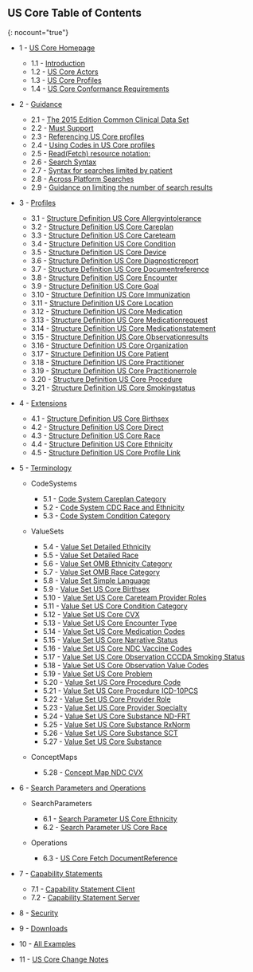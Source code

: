 ## US Core Table of Contents
{: nocount="true"}

  - 1 - [US Core Homepage](index.html)


      -  1.1 - [Introduction](index.html#introduction)
      -  1.2 - [US Core Actors](index.html#us-core-actors)
      -  1.3 - [US Core Profiles](index.html#us-core-profiles)
      -  1.4 - [US Core Conformance Requirements](index.html#us-core-conformance-requirements)

  - 2 - [Guidance](guidance.html)

      - 2.1 - [The 2015 Edition Common Clinical Data
      Set](guidance.html#the-2015-edition-common-clinical-data-set)
      - 2.2 - [Must Support](guidance.html#must-support)
      - 2.3 - [Referencing US Core profiles](guidance.html#referencing-us-core-profiles)
      - 2.4 - [Using Codes in US Core profiles](guidance.html#using-codes-in-us-core-profiles)
      - 2.5 - [Read(Fetch) resource notation:](guidance.html#readfetch-resource-notation)
      - 2.6 - [Search Syntax](guidance.html#search-syntax)
      - 2.7 - [Syntax for searches limited by
      patient](guidance.html#syntax-for-searches-limited-by-patient)
      - 2.8 - [Across Platform Searches](guidance.html#across-platform-searches)
      - 2.9 - [Guidance on limiting the number of search
      results](guidance.html#guidance-on-limiting-the-number-of-search-results)

  - 3 - [Profiles](profiles.html)

    - 3.1 - [Structure Definition US Core Allergyintolerance](StructureDefinition-us-core-allergyintolerance.html)
    - 3.2 - [Structure Definition US Core Careplan](StructureDefinition-us-core-careplan.html)
    - 3.3 - [Structure Definition US Core Careteam](StructureDefinition-us-core-careteam.html)
    - 3.4 - [Structure Definition US Core Condition](StructureDefinition-us-core-condition.html)
    - 3.5 - [Structure Definition US Core Device](StructureDefinition-us-core-device.html)
    - 3.6 - [Structure Definition US Core Diagnosticreport](StructureDefinition-us-core-diagnosticreport.html)
    - 3.7 - [Structure Definition US Core Documentreference](StructureDefinition-us-core-documentreference.html)
    - 3.8 - [Structure Definition US Core Encounter](StructureDefinition-us-core-encounter.html)
    - 3.9 - [Structure Definition US Core Goal](StructureDefinition-us-core-goal.html)
    - 3.10 - [Structure Definition US Core Immunization](StructureDefinition-us-core-immunization.html)
    - 3.11 - [Structure Definition US Core Location](StructureDefinition-us-core-location.html)
    - 3.12 - [Structure Definition US Core Medication](StructureDefinition-us-core-medication.html)
    - 3.13 - [Structure Definition US Core Medicationrequest](StructureDefinition-us-core-medicationrequest.html)
    - 3.14 - [Structure Definition US Core Medicationstatement](StructureDefinition-us-core-medicationstatement.html)
    - 3.15 - [Structure Definition US Core Observationresults](StructureDefinition-us-core-observationresults.html)
    - 3.16 - [Structure Definition US Core Organization](StructureDefinition-us-core-organization.html)
    - 3.17 - [Structure Definition US Core Patient](StructureDefinition-us-core-patient.html)
    - 3.18 - [Structure Definition US Core Practitioner](StructureDefinition-us-core-practitioner.html)
    - 3.19 - [Structure Definition US Core Practitionerrole](StructureDefinition-us-core-practitionerrole.html)
    - 3.20 - [Structure Definition US Core Procedure](StructureDefinition-us-core-procedure.html)
    - 3.21 - [Structure Definition US Core Smokingstatus](StructureDefinition-us-core-smokingstatus.html)

  - 4 - [Extensions](extensions.html)

    - 4.1 - [Structure Definition US Core Birthsex](StructureDefinition-us-core-birthsex.html)
    - 4.2 - [Structure Definition US Core Direct](StructureDefinition-us-core-direct.html)
    - 4.3 - [Structure Definition US Core Race](StructureDefinition-us-core-race.html)
    - 4.4 - [Structure Definition US Core Ethnicity](StructureDefinition-us-core-ethnicity.html)
    - 4.5 - [Structure Definition US Core Profile Link](StructureDefinition-us-core-profile-link.html)

  - 5 - [Terminology](terminology.html)

      - CodeSystems

        - 5.1 - [Code System Careplan Category](CodeSystem-careplan-category.html)
        - 5.2 - [Code System CDC Race and Ethnicity](CodeSystem-cdcrec.html)
        - 5.3 - [Code System Condition Category](CodeSystem-condition-category.html)

    - ValueSets

        - 5.4 - [Value Set Detailed Ethnicity](ValueSet-detailed-ethnicity.html)
        - 5.5 - [Value Set Detailed Race](ValueSet-detailed-race.html)
        - 5.6 - [Value Set OMB Ethnicity Category](ValueSet-omb-ethnicity-category.html)
        - 5.7 - [Value Set OMB Race Category](ValueSet-omb-race-category.html)
        - 5.8 - [Value Set Simple Language](ValueSet-simple-language.html)
        - 5.9 - [Value Set US Core Birthsex](ValueSet-us-core-birthsex.html)
        - 5.10 - [Value Set US Core Careteam Provider Roles](ValueSet-us-core-careteam-provider-roles.html)
        - 5.11 - [Value Set US Core Condition Category](ValueSet-us-core-condition-category.html)
        - 5.12 - [Value Set US Core CVX](ValueSet-us-core-cvx.html)
        - 5.13 - [Value Set US Core Encounter Type](ValueSet-us-core-encounter-type.html)
        - 5.14 - [Value Set US Core Medication Codes](ValueSet-us-core-medication-codes.html)
        - 5.15 - [Value Set US Core Narrative Status](ValueSet-us-core-narrative-status.html)
        - 5.16 - [Value Set US Core NDC Vaccine Codes](ValueSet-us-core-ndc-vaccine-codes.html)
        - 5.17 - [Value Set US Core Observation CCCDA Smoking Status](ValueSet-us-core-observation-ccdasmokingstatus.html)
        - 5.18 - [Value Set US Core Observation Value Codes](ValueSet-us-core-observation-value-codes.html)
        - 5.19 - [Value Set US Core Problem](ValueSet-us-core-problem.html)
        - 5.20 - [Value Set US Core Procedure Code](ValueSet-us-core-procedure-code.html)
        - 5.21 - [Value Set US Core Procedure ICD-10PCS](ValueSet-us-core-procedure-icd10pcs.html)
        - 5.22 - [Value Set US Core Provider Role](ValueSet-us-core-provider-role.html)
        - 5.23 - [Value Set US Core Provider Specialty](ValueSet-us-core-provider-specialty.html)
        - 5.24 - [Value Set US Core Substance ND-FRT](ValueSet-us-core-substance-ndfrt.html)
        - 5.25 - [Value Set US Core Substance RxNorm](ValueSet-us-core-substance-rxnorm.html)
        - 5.26 - [Value Set US Core Substance SCT](ValueSet-us-core-substance-sct.html)
        - 5.27 - [Value Set US Core Substance](ValueSet-us-core-substance.html)

    - ConceptMaps

        - 5.28 - [Concept Map NDC CVX](ConceptMap-ndc-cvx.html)
  - 6 - [Search Parameters and Operations](searchparams.html)

      - SearchParameters

        - 6.1 - [Search Parameter US Core Ethnicity](SearchParameter-us-core-ethnicity.html)
        - 6.2 - [Search Parameter US Core Race](SearchParameter-us-core-race.html)

      - Operations

        - 6.3 - [US Core Fetch DocumentReference](OperationDefinition-docref.html)

  - 7 - [Capability Statements](capstmnts.html)

    - 7.1 - [Capability Statement Client](CapabilityStatement-client.html)
    - 7.2 - [Capability Statement Server](CapabilityStatement-server.html)

  - 8 - [Security](security.html)
  - 9 - [Downloads](downloads.html)
  - 10 - [All Examples](all-examples.html)
  - 11 - [US Core Change Notes](uscore-change-notes.html)
